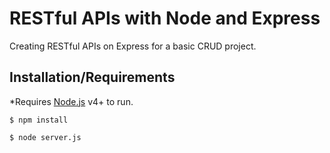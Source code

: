 # RESTful APIs with Node and Express

Creating RESTful APIs on Express for a basic CRUD project.

## Installation/Requirements

*Requires [Node.js](https://nodejs.org/) v4+ to run.

`$ npm install`

`$ node server.js`
